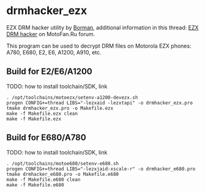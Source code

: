 drmhacker_ezx
=============

EZX DRM hacker utility by [Borman](https://github.com/borman/), additional information in this thread: [EZX DRM hacker](https://forum.motofan.ru/index.php?showtopic=143336) on MotoFan.Ru forum.

This program can be used to decrypt DRM files on Motorola EZX phones: A780, E680, E2, E6, A1200, A910, etc.

## Build for E2/E6/A1200

TODO: how to install toolchain/SDK, link

```
. /opt/toolchains/motoezx/setenv-a1200-devezx.sh
progen CONFIG+=thread LIBS="-lezxaid -lezxtapi" -o drmhacker_ezx.pro
tmake drmhacker_ezx.pro -o Makefile.ezx
make -f Makefile.ezx clean
make -f Makefile.ezx
```

## Build for E680/A780

TODO: how to install toolchain/SDK, link

```
. /opt/toolchains/motoe680/setenv-e680.sh
progen CONFIG+=thread LIBS="-lezxjaid-xscale-r" -o drmhacker_e680.pro
tmake drmhacker_e680.pro -o Makefile.e680
make -f Makefile.e680 clean
make -f Makefile.e680
```
